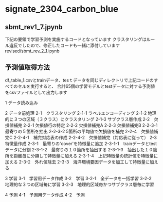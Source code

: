 # signate_2304_carbon_blue

## sbmt_rev1_7.jpynb
下記の要領で学習予測を実施するコードとなっています
クラスタリングはルール違反でしたので、修正したコードも一緒に添付しています
revised/sbmt_rev_2_1.ipynb

## 予測値取得方法
df_table_1.csvとtrainデータ、tesｔデータを同じディレクトリで上記コードのすべてのセルを実行すると、
合計65個の学習モデルとtestデータに対する予測値をcsvファイルとして出力します

1 データ読み込み

2 データ前処理
	2-1　クラスタリング
		2-1-1 ラベルエンコーディング
		2-1-2 地理的に３つの区域（３クラス）にクラスタリング
		2-1-3 サブクラス層作成
	2-2　欠損値補完
		2-2-1 欠損値行の特定
		2-2-2 欠損値補完A
		2-2-3 欠損値補完B
			2-2-3-1 最寄りの５箇所を抽出
			2-2-3-2 5箇所の平均値で欠損値を補完
		2-2-4　欠損値補完C
			2-2-4-1　補完対応表の作成
			2-2-4-2　欠損値補完（対応表に従って）
	2-3 特徴量作成
		2-3-1　最寄りの'cover'を特徴量に追加
			2-3-1-1　trainデータとtestデータに分割
			2-3-1-2　最寄りの１０箇所を抽出する
			2-3-1-3　抽出した１０箇所を距離毎に分類して特徴量に加える
			2-3-1-4　上記特徴量の統計値を特徴量に加える
		2-3-2　外れ値除去
		2-3-3　海洋環境要因データを加工して特徴量に加える

3 学習
	3-1　学習用データ作成
	3-2　学習
		3-2-1　全データを一括学習
		3-2-2　地理的な３つの区域毎に学習
		3-2-3　地理的区域毎かつサブクラス層毎に学習

4 予測
	4-1　予測用データ作成
	4-2　予測
